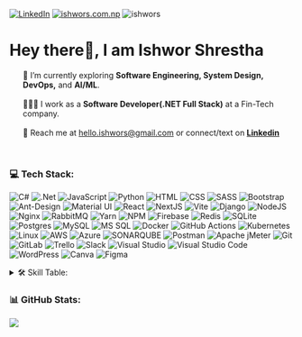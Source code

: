 [![LinkedIn](https://img.shields.io/badge/LinkedIn-%230077B5.svg?logo=linkedin&logoColor=white)](https://linkedin.com/in/ishwors)
[![ishwors.com.np](https://img.shields.io/badge/Visit_Website-blue)](https://www.ishwors.com.np)
<span align="right"><img src="https://komarev.com/ghpvc/?username=ishwors&label=Profile%20views&color=0e75b6&style=flat" alt="ishwors"/></span>   
<!---
[![Pluralsight](https://img.shields.io/badge/Pluralsight-yellow?style=flat&logo=pluralsight&logoColor=%23FFFFFF&color=%23F15B2A)]()
[![Medium](https://img.shields.io/badge/Medium_Blogs-yellow?style=flat&logo=medium&logoColor=%23FFFFFF&color=%23FFC017)]()
[![StackOverflow](https://img.shields.io/badge/StackOverflow-yellow?style=flat&logo=stackoverflow&logoColor=%23FFFFFF&color=F58025)]()
[![Leetcode](https://img.shields.io/badge/LeetCode-yellow?style=flat&logo=leetcode&logoColor=%23FFFFFF&color=%23FFA116)]()
[![freeCodeCamp](https://img.shields.io/badge/freeCodeCamp-blue?style=flat&logo=freecodecamp&logoColor=%23FFFFFF&color=%230A0A23)]()
--->



<div>
  <h1> 
    Hey there👋, I am Ishwor Shrestha
  </h1>
  <p>
    <ul style="list-style: none;">
      <li>
        🌱 I’m currently exploring <b>Software Engineering, System Design, DevOps,</b> and <b>AI/ML</b>.
      </li><br>
      <li>
        👨🏻‍💻 I work as a <b>Software Developer(.NET Full Stack)</b> at a Fin-Tech company.
      </li><br>     
<!--       <li>
        ⚒️ On the side, I’m building a basic procurement software using <b>ASP.NET Core</b>, <b>.NET Identity</b>, and <b>ReactJS</b>. I’m also planning to implement <b>LLMs</b> in this project following industry standards. I’m always open to collaboration! 👁️🤝.
      </li><br>
      <li>
        🚀 I’m on a mission to knock on the door of YC. (Want to help? 🙏👇)
      </li><br> -->
      <li>
        📧 Reach me at <a href="mailto:hello.ishwors@gmail.com">hello.ishwors@gmail.com</a> or connect/text on <a href="https://linkedin.com/in/ishwors"><b>Linkedin</b></a>
      </li>
    </ul>
  </p>
</div>
<br/>
 

### 💻 Tech Stack:

![C#](https://img.shields.io/badge/c%23-%23239120.svg?style=for-the-badge&logo=csharp&logoColor=white) 
![.Net](https://img.shields.io/badge/.NET-5C2D91?style=for-the-badge&logo=.net&logoColor=white) 
![JavaScript](https://img.shields.io/badge/JavaScript-white?style=for-the-badge&logo=javascript&logoColor=%23FFFFFF&color=%23F7DF1E)
![Python](https://img.shields.io/badge/Python-white?style=for-the-badge&logo=python&logoColor=%23FFFFFF&color=%233776AB) 
![HTML](https://img.shields.io/badge/HTML-white?style=for-the-badge&logo=html5&logoColor=%23FFFFFF&color=%23E34F26)
![CSS](https://img.shields.io/badge/CSS-blue?style=for-the-badge&logo=css3)
![SASS](https://img.shields.io/badge/SASS-hotpink.svg?style=for-the-badge&logo=SASS&logoColor=white) 
![Bootstrap](https://img.shields.io/badge/Bootstrap-white?style=for-the-badge&logo=bootstrap&logoColor=%23FFFFFF&color=%237952B3)
![Ant-Design](https://img.shields.io/badge/-AntDesign-%230170FE?style=for-the-badge&logo=ant-design&logoColor=white) 
![Material UI](https://img.shields.io/badge/Material%20UI-white?style=for-the-badge&logo=mui&logoColor=%23FFFFFF&color=%23007FFF) 
![React](https://img.shields.io/badge/react-%2320232a.svg?style=for-the-badge&logo=react&logoColor=%2361DAFB) 
![NextJS](https://img.shields.io/badge/Next-black?style=for-the-badge&logo=next.js&logoColor=white) 
![Vite](https://img.shields.io/badge/vite-%23646CFF.svg?style=for-the-badge&logo=vite&logoColor=white) 
![Django](https://img.shields.io/badge/django-%23092E20.svg?style=for-the-badge&logo=django&logoColor=white) 
![NodeJS](https://img.shields.io/badge/node.js-6DA55F?style=for-the-badge&logo=node.js&logoColor=white) 
![Nginx](https://img.shields.io/badge/nginx-%23009639.svg?style=for-the-badge&logo=nginx&logoColor=white) 
![RabbitMQ](https://img.shields.io/badge/rabbitmq-FF6600?style=for-the-badge&logo=rabbitmq&logoColor=white) 
![Yarn](https://img.shields.io/badge/yarn-%232C8EBB.svg?style=for-the-badge&logo=yarn&logoColor=white) 
![NPM](https://img.shields.io/badge/NPM-%23CB3837.svg?style=for-the-badge&logo=npm&logoColor=white) 
![Firebase](https://img.shields.io/badge/Firebase-039BE5?style=for-the-badge&logo=Firebase&logoColor=white) 
![Redis](https://img.shields.io/badge/redis-%23DD0031.svg?style=for-the-badge&logo=redis&logoColor=white) 
![SQLite](https://img.shields.io/badge/sqlite-%2307405e.svg?style=for-the-badge&logo=sqlite&logoColor=white) 
![Postgres](https://img.shields.io/badge/postgres-%23316192.svg?style=for-the-badge&logo=postgresql&logoColor=white) 
![MySQL](https://img.shields.io/badge/mysql-%2300000f.svg?style=for-the-badge&logo=mysql&logoColor=white) 
![MS SQL](https://img.shields.io/badge/MS_SQL-yellow?style=for-the-badge&logo=microsoftsqlserver&color=%23CC2927) 
![Docker](https://img.shields.io/badge/docker-%230db7ed.svg?style=for-the-badge&logo=docker&logoColor=white) 
![GitHub Actions](https://img.shields.io/badge/GitHub%20Actions-purple?style=for-the-badge&logo=githubactions&logoColor=%23FFFFFF)
![Kubernetes](https://img.shields.io/badge/kubernetes-%23326ce5.svg?style=for-the-badge&logo=kubernetes&logoColor=white) 
![Linux](https://img.shields.io/badge/Linux-white?style=for-the-badge&logo=linux&logoColor=%23FFFFFF&color=%23FCC624)
![AWS](https://img.shields.io/badge/AWS-%23FF9900.svg?style=for-the-badge&logo=amazon-aws&logoColor=white) 
![Azure](https://img.shields.io/badge/azure-%230072C6.svg?style=for-the-badge&logo=microsoftazure&logoColor=white) 
![SONARQUBE](https://img.shields.io/badge/sonarqube-4E9BCD.svg?style=for-the-badge&logo=sonarqube&logoColor=white&color=%234E9BCD) 
![Postman](https://img.shields.io/badge/Postman-FF6C37?style=for-the-badge&logo=postman&logoColor=white) 
![Apache jMeter](https://img.shields.io/badge/jMeter-red?style=for-the-badge&logo=apachejmeter&color=%23D22128)
![Git](https://img.shields.io/badge/Git-white?style=for-the-badge&logo=git&logoColor=%23FFFFFF&color=%23F05032)
![GitLab](https://img.shields.io/badge/GitLab-white?style=for-the-badge&logo=gitlab&logoColor=%23FFFFFF&color=%23FC6D26)
![Trello](https://img.shields.io/badge/Trello-%23026AA7.svg?style=for-the-badge&logo=Trello&logoColor=white) 
![Slack](https://img.shields.io/badge/Slack-purple?style=for-the-badge&logo=slack&color=%234A154B)
![Visual Studio](https://img.shields.io/badge/Visual_Studio-white?style=for-the-badge&logo=visualstudio&logoColor=%23FFFFFF&color=%235C2D91)
![Visual Studio Code](https://img.shields.io/badge/Visual_Studio_Code-white?style=for-the-badge&logo=visualstudiocode&logoColor=%23FFFFFF&color=%23007ACC) 
![WordPress](https://img.shields.io/badge/WordPress-%23117AC9.svg?style=for-the-badge&logo=WordPress&logoColor=white) 
![Canva](https://img.shields.io/badge/Canva-%2300C4CC.svg?style=for-the-badge&logo=Canva&logoColor=white) 
![Figma](https://img.shields.io/badge/figma-%23F24E1E.svg?style=for-the-badge&logo=figma&logoColor=white) 


<details>
<summary>
<span> 🛠️ Skill Table: </span>  
</summary>

| Types                       | Skills                                       |
| :---------------------------|:---------------------------------------------|
| **Programming Languages**   | C#, JavaScript, Python, Java, HTML, CSS, SQL |
| **Frameworks/Libraries**    | .NET Core, React (NextJS, Vite), Bootstrap, AntDesign, MaterialUI |
| **Development Tools**       | Git, GitLab, GitHub, Trello, Visual Studio, VS Code |
| **Database Tools**          | MS SQL, MySQL, PostreSQL, Redis, SSMS, pgAdmin |
| **Deployment Technologies** | Docker, GitHub Actions, Kubernetes, AWS, Azure, Linux, NGINX |
| **Testing & Analysis**      | xUnit, Apache jMeter, Postman, SonarQube |
| **Others**                  | Figma, Canva, WordPress |

</details>

### 📊 GitHub Stats:

![](https://github-readme-streak-stats.herokuapp.com/?user=ishwors&theme=dark&hide_border=false)
<!--![](https://github-readme-stats.vercel.app/api/top-langs/?username=ishwors&theme=dark&hide_border=false&include_all_commits=true&count_private=true&layout=compact)>


